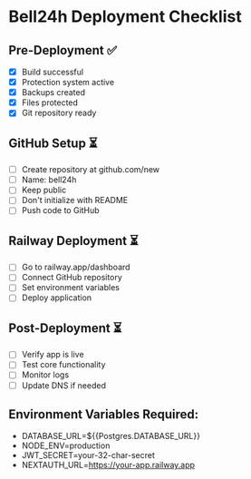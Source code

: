 # Bell24h Deployment Checklist

## Pre-Deployment ✅
- [x] Build successful
- [x] Protection system active
- [x] Backups created
- [x] Files protected
- [x] Git repository ready

## GitHub Setup ⏳
- [ ] Create repository at github.com/new
- [ ] Name: bell24h
- [ ] Keep public
- [ ] Don't initialize with README
- [ ] Push code to GitHub

## Railway Deployment ⏳
- [ ] Go to railway.app/dashboard
- [ ] Connect GitHub repository
- [ ] Set environment variables
- [ ] Deploy application

## Post-Deployment ⏳
- [ ] Verify app is live
- [ ] Test core functionality
- [ ] Monitor logs
- [ ] Update DNS if needed

## Environment Variables Required:
- DATABASE_URL=${{Postgres.DATABASE_URL}}
- NODE_ENV=production
- JWT_SECRET=your-32-char-secret
- NEXTAUTH_URL=https://your-app.railway.app
